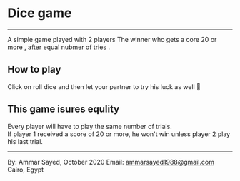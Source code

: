 # Dice game

---

A simple game played with 2 players
The winner who gets a core 20 or more , after equal nubmer of tries .

## How to play

Click on roll dice and then let your partner to try his luck as well 🤞

## This game isures equlity

Every player will have to play the same number of trials.
<br/>
If player 1 received a score of 20 or more, he won't win unless player 2 play his last trial.

---

By: Ammar Sayed, October 2020
Email: ammarsayed1988@gmail.com
Cairo, Egypt

